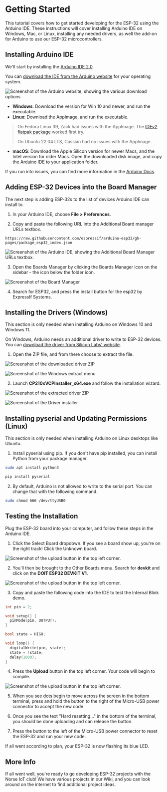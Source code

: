 # Getting Started

This tutorial covers how to get started developing for the ESP-32 using the Arduino IDE. These instructions will cover installing Arduino IDE on Windows, Mac, or Linux, installing any needed drivers, as well the add-on for Arduino to use our ESP-32 microcontrollers.

## Installing Arduino IDE

We'll start by installing the [Arduino IDE 2.0](https://www.arduino.cc/en/Tutorial/getting-started-with-ide-v2).

You can [download the IDE from the Arduino website](https://www.arduino.cc/en/software) for your operating system.

![Screenshot of the Arduino website, showing the various download options](../assets/getting-started-download.png)

- **Windows**: Download the version for Win 10 and newer, and run the executable.
- **Linux**: Download the AppImage, and run the executable.
> On Fedora Linux 39, Zack had issues with the AppImage. The [IDEv2 flatpak package](https://flathub.org/apps/cc.arduino.IDE2) worked first try.
> 
> On Ubuntu 22.04 LTS, Cassian had no issues with the AppImage.
- **macOS**: Download the Apple Silicon version for newer Macs, and the Intel version for older Macs. Open the downloaded disk image, and copy the Arduino IDE to your application folder.

If you run into issues, you can find more information in the [Arduino Docs](https://docs.arduino.cc/software/ide-v2/tutorials/getting-started/ide-v2-downloading-and-installing/).

## Adding ESP-32 Devices into the Board Manager

The next step is adding ESP-32s to the list of devices Arduino IDE can install to.

1. In your Arduino IDE, choose **File > Preferences**.

2. Copy and paste the following URL into the Additional Board manager URLs textbox.

```
https://raw.githubusercontent.com/espressif/arduino-esp32/gh-pages/package_esp32_index.json
```

![Screenshot of the Arduino IDE, showing the Additional Board Manager URLs textbox.](../assets/getting-started-preferences.png)

3. Open the Boards Manager by clicking the Boards Manager icon on the sidebar - the icon below the folder icon.

![Screenshot of the Board Manager](assets/getting-started-board-manager.png)

4. Search for ESP32, and press the install button for the esp32 by ExpressIf Systems.

## Installing the Drivers (Windows)

This section is only needed when installing Arduino on Windows 10 and Windows 11.

On Windows, Arduino needs an additional driver to write to ESP-32 devices. You can [download the driver from Silicon Labs' website](https://www.silabs.com/documents/public/software/CP210x_Windows_Drivers.zip).

1. Open the ZIP file, and from there choose to extract the file.

![Screenshot of the downloaded driver ZIP](../assets/getting-started-windows-open.png)

![Screenshot of the Windows extract menu](../assets/getting-started-windows-extract.png)


2. Launch **CP210xVCPInstaller_x64.exe** and follow the installation wizard.

![Screenshot of the extracted driver ZIP](../assets/getting-started-windows-open.png)

![Screenshot of the Driver installer](../assets/getting-started-windows-install.png)



## Installing pyserial and Updating Permissions (Linux)

This section is only needed when installing Arduino on Linux desktops like Ubuntu.

1. Install pyserial using pip. If you don't have pip installed, you can install Python from your package manager.

```bash
sudo apt install python3
```

```bash 
pip install pyserial
```

2. By default, Arduino is not allowed to write to the serial port. You can change that with the following command.

```bash 
sudo chmod 666 /dev/ttyUSB0
```

## Testing the Installation

Plug the ESP-32 board into your computer, and follow these steps in the Arduino IDE.

1. Click the Select Board dropdown. If you see a board show up, you're on the right track! Click the Unknown board.

![Screenshot of the upload button in the top left corner.](../assets/getting-started-select-board.png)

2. You'll then be brought to the Other Boards menu. Search for **devkit** and click on the **DOIT ESP32 DEVKIT V1**.

![Screenshot of the upload button in the top left corner.](../assets/getting-started-other-board.png)

3. Copy and paste the following code into the IDE to test the Internal Blink demo.

```cpp
int pin = 2;

void setup() {
  pinMode(pin, OUTPUT);
}

bool state = HIGH;

void loop() {
  digitalWrite(pin, state);
  state = !state;
  delay(1000);
}
```

4. Press the **Upload** button in the top left corner. Your code will begin to compile.

![Screenshot of the upload button in the top left corner.](../assets/getting-started-upload.png)

5. When you see dots begin to move across the screen in the bottom terminal, press and hold the button to the right of the Micro-USB power connector to accept the new code.

6. Once you see the text "Hard resetting..." in the bottom of the terminal, you should be done uploading and can release the button.

7. Press the button to the left of the Micro-USB power connector to reset the ESP-32 and run your new code.

If all went according to plan, your ESP-32 is now flashing its blue LED.

## More Info

If all went well, you're ready to go developing ESP-32 projects with the Norse IoT club! We have various projects in our Wiki, and you can look around on the internet to find additional project ideas.

